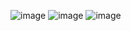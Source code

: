 ![image](https://github.com/user-attachments/assets/ab7d9870-774d-469e-87bb-d9e5d608eab0)
![image](https://github.com/user-attachments/assets/6c6bcad9-d909-4eac-90a9-c811d4812671)
![image](https://github.com/user-attachments/assets/e8e0b3cc-80a0-4430-9a1e-760fba88db56)
